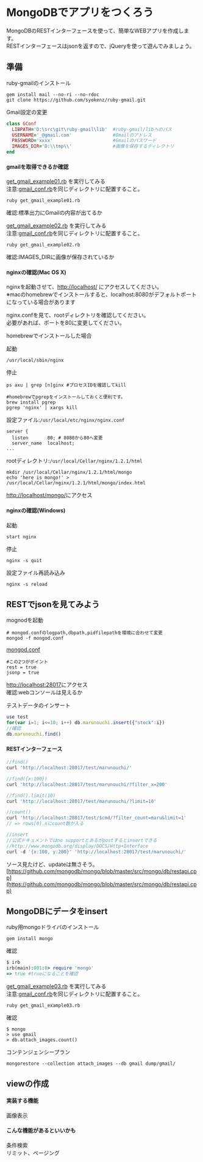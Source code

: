 MongoDBでアプリをつくろう
=================

MongoDBのRESTインターフェースを使って、簡単なWEBアプリを作成します。  
RESTインターフェースはjsonを返すので、jQueryを使って遊んでみましょう。  

## 準備

ruby-gmailのインストール
```
gem install mail --no-ri --no-rdoc
git clone https://github.com/syokenz/ruby-gmail.git
```

Gmail設定の変更
```ruby
class GConf
  LIBPATH='D:\src\git\ruby-gmail\lib'  #ruby-gmail/libへのパス
  USERNAME='_@gmail.com'               #Gmailのアドレス
  PASSWORD='xxxx'                      #Gmailのパスワード
  IMAGES_DIR='D:\\tmp\\'               #画像を保存するディレクトリ
end
```
#### gmailを取得できるか確認
[get_gmail_example01.rb](https://github.com/syokenz/marunouchi-mongodb/blob/master/20121106/syokenz/get_gmail_example01.rb) を実行してみる  
注意:[gmail_conf.rb](https://github.com/syokenz/marunouchi-mongodb/blob/master/20121106/syokenz/gmail_conf.rb)を同じディレクトリに配置すること。
```
ruby get_gmail_example01.rb
```
確認:標準出力にGmailの内容が出てるか  

[get_gmail_example02.rb](https://github.com/syokenz/marunouchi-mongodb/blob/master/20121106/syokenz/get_gmail_example02.rb) を実行してみる  
注意:[gmail_conf.rb](https://github.com/syokenz/marunouchi-mongodb/blob/master/20121106/syokenz/gmail_conf.rb)を同じディレクトリに配置すること。
```
ruby get_gmail_example02.rb
```
確認:IMAGES_DIRに画像が保存されているか  

#### nginxの確認(Mac OS X)
nginxを起動させて、[http://localhost/](http://localhost/) にアクセスしてください。  
※macのhomebrewでインストールすると、localhost:8080がデフォルトポートになっている場合があります

nginx.confを見て、rootディレクトリを確認してください。  
必要があれば、ポートを80に変更してください。  

homebrewでインストールした場合  

起動
```
/usr/local/sbin/nginx
```
停止
```
ps axu | grep [n]ginx #プロセスIDを確認してkill

#homebrewでpgrepをインストールしておくと便利です。
brew install pgrep
pgrep 'nginx' | xargs kill
```
設定ファイル:```/usr/local/etc/nginx/nginx.conf```
```
server {
  listen       80; # 8080から80へ変更
  server_name  localhost;
...

```

rootディレクトリ:```/usr/local/Cellar/nginx/1.2.1/html```
```
mkdir /usr/local/Cellar/nginx/1.2.1/html/mongo
echo 'here is mongo!' > /usr/local/Cellar/nginx/1.2.1/html/mongo/index.html
```

[http://localhost/mongo/](http://localhost/mongo/)にアクセス

#### nginxの確認(Windows)
起動
```
start nginx
```

停止
```
nginx -s quit
```

設定ファイル再読み込み
```
nginx -s reload
```



## RESTでjsonを見てみよう
mognodを起動  
```
# mongod.confのlogpath,dbpath,pidfilepathを環境に合わせて変更
mongod -f mongod.conf
```
[mongod.conf](https://github.com/syokenz/marunouchi-mongodb/blob/master/20121106/syokenz/mongo.conf)
```
#この2つがポイント
rest = true
jsonp = true
```

[http://localhost:28017](http://localhost:28017)にアクセス  
確認:webコンソールは見えるか  

テストデータのインサート
```js
use test
for(var i=1; i<=10; i++) db.marunouchi.insert({"stock":i})
//確認
db.marunouchi.find()
```

#### RESTインターフェース

```js
//find()
curl 'http://localhost:28017/test/marunouchi/'

//find({x:100})
curl 'http://localhost:28017/test/marunouchi/?filter_x=200'

//find().limit(10)
curl 'http://localhost:28017/test/marunouchi/?limit=10'

//count()
curl 'http://localhost:28017/test/$cmd/?filter_count=maru&limit=1'
// => rows[0].nにcount数が入る

//insert
//公式ドキュメントではno supportとあるがpostするとinsertできる
//http://www.mongodb.org/display/DOCS/Http+Interface
curl -d '{x:100, y:200}' 'http://localhost:28017/test/marunouchi/'

```

ソース見たけど、updateは無さそう。  
[https://github.com/mongodb/mongo/blob/master/src/mongo/db/restapi.cpp](https://github.com/mongodb/mongo/blob/master/src/mongo/db/restapi.cpp)



## MongoDBにデータをinsert

ruby用mongoドライバのインストール
```
gem install mongo
```
確認
```rb
$ irb
irb(main):001:0> require 'mongo'
=> true #trueになることを確認
```

[get_gmail_example03.rb](https://github.com/syokenz/marunouchi-mongodb/blob/master/20121106/syokenz/get_gmail_example03.rb) を実行してみる  
注意:[gmail_conf.rb](https://github.com/syokenz/marunouchi-mongodb/blob/master/20121106/syokenz/gmail_conf.rb)を同じディレクトリに配置すること。
```
ruby get_gmail_example03.rb
```
確認
```
$ mongo
> use gmail
> db.attach_images.count()

```

コンテンジェンシープラン
```
mongorestore --collection attach_images --db gmail dump/gmail/
```

## viewの作成

#### 実装する機能
画像表示  

#### こんな機能があるといいかも
条件検索  
リミット、ページング  


